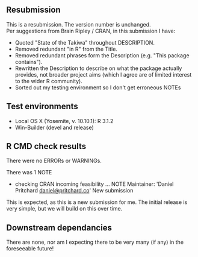 ## Resubmission
This is a resubmission. The version number is unchanged.  
Per suggestions from Brain Ripley / CRAN, in this submission I have:

- Quoted "State of the Takiwa" throughout DESCRIPTION.
- Removed redundant "in R" from the Title.
- Removed redundant phrases form the Description (e.g. "This package contains").
- Rewritten the Description to describe on what the package actually provides, not broader project aims (which I agree are of limited interest to the wider R community).  
- Sorted out my testing environment so I don't get erroneous NOTEs

## Test environments
- Local OS X (Yosemite, v. 10.10.1): R 3.1.2
- Win-Builder (devel and release)

## R CMD check results
There were no ERRORs or WARNINGs.

There was 1 NOTE

* checking CRAN incoming feasibility ... NOTE
  Maintainer: 'Daniel Pritchard <daniel@pritchard.co>'
  New submission

This is expected, as this is a new submission for me.  The initial release is very simple, but we will build on this over time.

## Downstream dependancies
There are none, nor am I expecting there to be very many (if any) in the foreseeable future!